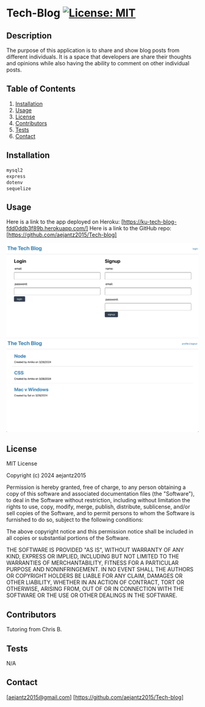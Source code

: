 # Tech-Blog [![License: MIT](https://img.shields.io/badge/License-MIT-yellow.svg)](https://opensource.org/licenses/MIT)

  ## Description
  The purpose of this application is to share and show blog posts from different individuals. It is a space that developers are share their thoughts and opinions while also having the ability to comment on other individual posts.

  ## Table of Contents
  1. [Installation](#installation)
  2. [Usage](#usage)
  3. [License](#license)
  4. [Contributors](#contributors)
  5. [Tests](#tests)
  6. [Contact](#contact)

  ## Installation
    mysql2
    express
    dotenv
    sequelize

  ## Usage
  Here is a link to the app deployed on Heroku: [https://ku-tech-blog-fdd0ddb3f89b.herokuapp.com/]
  Here is a link to the GitHub repo: [https://github.com/aejantz2015/Tech-blog]

  ![Screenshot](./assets/Screenshot.png)
  ![Screenshot](./assets/Screenshot1.png)

  ## License
  MIT License

Copyright (c) 2024 aejantz2015

Permission is hereby granted, free of charge, to any person obtaining a copy
of this software and associated documentation files (the "Software"), to deal
in the Software without restriction, including without limitation the rights
to use, copy, modify, merge, publish, distribute, sublicense, and/or sell
copies of the Software, and to permit persons to whom the Software is
furnished to do so, subject to the following conditions:

The above copyright notice and this permission notice shall be included in all
copies or substantial portions of the Software.

THE SOFTWARE IS PROVIDED "AS IS", WITHOUT WARRANTY OF ANY KIND, EXPRESS OR
IMPLIED, INCLUDING BUT NOT LIMITED TO THE WARRANTIES OF MERCHANTABILITY,
FITNESS FOR A PARTICULAR PURPOSE AND NONINFRINGEMENT. IN NO EVENT SHALL THE
AUTHORS OR COPYRIGHT HOLDERS BE LIABLE FOR ANY CLAIM, DAMAGES OR OTHER
LIABILITY, WHETHER IN AN ACTION OF CONTRACT, TORT OR OTHERWISE, ARISING FROM,
OUT OF OR IN CONNECTION WITH THE SOFTWARE OR THE USE OR OTHER DEALINGS IN THE
SOFTWARE.

  ## Contributors
  Tutoring from Chris B.

  ## Tests
  N/A

  ## Contact
  [aejantz2015@gmail.com]
  [https://github.com/aejantz2015/Tech-blog]
